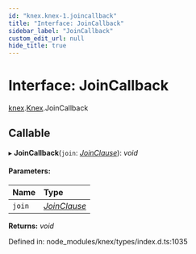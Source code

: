 ```yaml
---
id: "knex.knex-1.joincallback"
title: "Interface: JoinCallback"
sidebar_label: "JoinCallback"
custom_edit_url: null
hide_title: true
---
```


# Interface: JoinCallback

[knex](../modules/knex.md).[Knex](../modules/knex.knex-1.md).JoinCallback

## Callable

▸ **JoinCallback**(`join`: [*JoinClause*](knex.knex-1.joinclause.md)): *void*

#### Parameters:

Name | Type |
:------ | :------ |
`join` | [*JoinClause*](knex.knex-1.joinclause.md) |

**Returns:** *void*

Defined in: node_modules/knex/types/index.d.ts:1035
